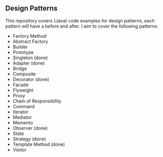 ## Design Patterns

This repository covers (Java) code examples for design patterns, each pattern will have a before and after. I aim to cover the following patterns:

- Factory Method
- Abstract Factory
- Builder
- Prototype
- Singleton (done)
- Adapter (done)
- Bridge
- Composite
- Decorator (done)
- Facade
- Flyweight
- Proxy
- Chain of Responsibility
- Command
- Iterator
- Mediator
- Memento
- Observer (done)
- State
- Strategy (done)
- Template Method (done)
- Visitor
